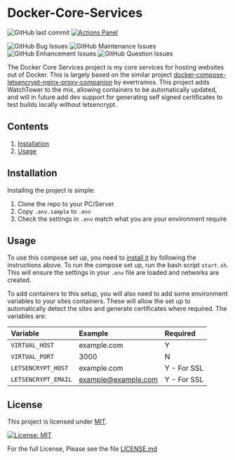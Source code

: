 # Docker-Core-Services

![GitHub last commit](https://img.shields.io/github/last-commit/joeizzard/Docker-Core-Services?style=flat-square) [![Actions Panel](https://img.shields.io/badge/actionspanel-enabled-brightgreen?style=flat-square)](https://www.actionspanel.app/app/JoeIzzard/Docker-Core-Services)

![GitHub Bug Issues](https://img.shields.io/github/issues/joeizzard/Docker-Core-Services/Type:%20Bug?label=Bug%20Issues&style=flat-square) ![GitHub Maintenance Issues](https://img.shields.io/github/issues/joeizzard/Docker-Core-Services/Type:%20Maintenance?label=Maintenance%20Issues&style=flat-square) ![GitHub Enhancement Issues](https://img.shields.io/github/issues/joeizzard/Docker-Core-Services/Type:%20Enhancement?label=Enhancement%20Issues&style=flat-square) ![GitHub Question Issues](https://img.shields.io/github/issues/joeizzard/Docker-Core-Services/Type:%20Question?label=Questions&style=flat-square)

The Docker Core Services project is my core services for hosting websites out of Docker. This is largely based on the similar project [docker-compose-letsencrypt-nginx-proxy-companion](https://github.com/evertramos/docker-compose-letsencrypt-nginx-proxy-companion) by evertramos. This project adds WatchTower to the mix, allowing containers to be automatically updated, and will in future add dev support for generating self signed certificates to test builds locally without letsencrypt.

## Contents

1. [Installation](#Installation)
2. [Usage](#Usage)

## Installation

Installing the project is simple:

1. Clone the repo to your PC/Server
2. Copy `.env.sample` to `.env`
3. Check the settings in `.env` match what you are your environment require

## Usage

To use this compose set up, you need to [install it](#Installation) by following the instructions above. To run the compose set up, run the bash script `start.sh`. This will ensure the settings in your `.env` file are loaded and networks are created.

To add containers to this setup, you will also need to add some environment variables to your sites containers. These will allow the set up to automatically detect the sites and generate certificates where required. The variables are:

| Variable | Example | Required |
| :----- | :----- | :----- |
| `VIRTUAL_HOST` | example.com | Y |
| `VIRTUAL_PORT` | 3000 | N |
| `LETSENCRYPT_HOST` | example.com | Y - For SSL |
| `LETSENCRYPT_EMAIL` | example@example.com | Y - For SSL |


## License

This project is licensed under [MIT](https://opensource.org/licenses/MIT). 

[![License: MIT](https://img.shields.io/badge/License-MIT-yellow.svg?style=for-the-badge)](https://opensource.org/licenses/MIT)

For the full License, Please see the file [LICENSE.md](LICENSE.md)